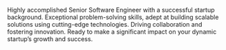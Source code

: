 Highly accomplished Senior Software Engineer with a successful startup background. Exceptional problem-solving skills, adept at building scalable solutions using cutting-edge technologies. Driving collaboration and fostering innovation. Ready to make a significant impact on your dynamic startup’s growth and success.
